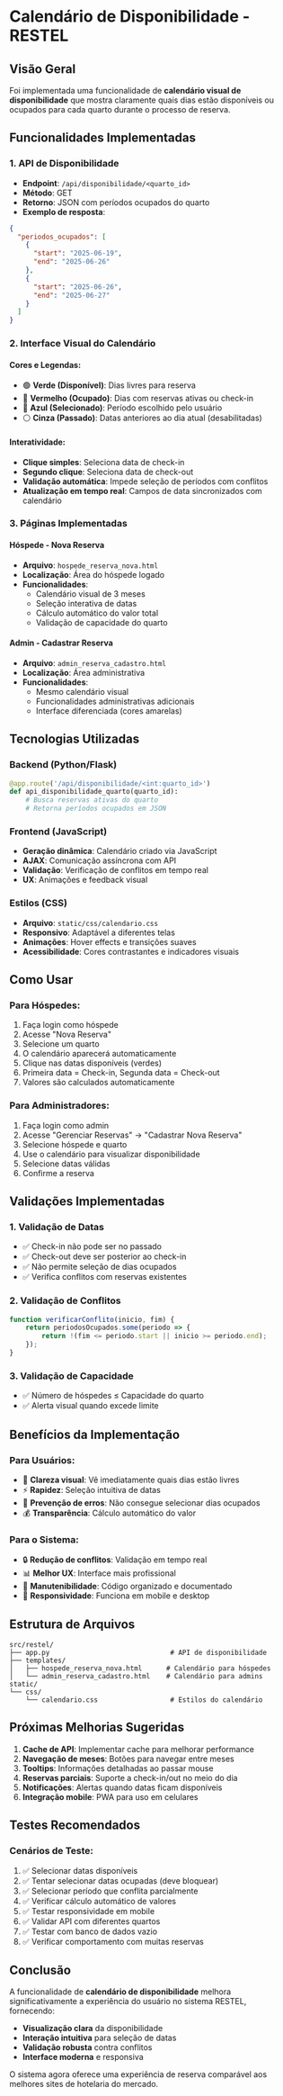 # Calendário de Disponibilidade - RESTEL

## Visão Geral

Foi implementada uma funcionalidade de **calendário visual de disponibilidade** que mostra claramente quais dias estão disponíveis ou ocupados para cada quarto durante o processo de reserva.

## Funcionalidades Implementadas

### 1. API de Disponibilidade
- **Endpoint**: `/api/disponibilidade/<quarto_id>`
- **Método**: GET
- **Retorno**: JSON com períodos ocupados do quarto
- **Exemplo de resposta**:
```json
{
  "periodos_ocupados": [
    {
      "start": "2025-06-19",
      "end": "2025-06-26"
    },
    {
      "start": "2025-06-26", 
      "end": "2025-06-27"
    }
  ]
}
```

### 2. Interface Visual do Calendário

#### Cores e Legendas:
- 🟢 **Verde (Disponível)**: Dias livres para reserva
- 🔴 **Vermelho (Ocupado)**: Dias com reservas ativas ou check-in
- 🔵 **Azul (Selecionado)**: Período escolhido pelo usuário
- ⚪ **Cinza (Passado)**: Datas anteriores ao dia atual (desabilitadas)

#### Interatividade:
- **Clique simples**: Seleciona data de check-in
- **Segundo clique**: Seleciona data de check-out
- **Validação automática**: Impede seleção de períodos com conflitos
- **Atualização em tempo real**: Campos de data sincronizados com calendário

### 3. Páginas Implementadas

#### Hóspede - Nova Reserva
- **Arquivo**: `hospede_reserva_nova.html`
- **Localização**: Área do hóspede logado
- **Funcionalidades**:
  - Calendário visual de 3 meses
  - Seleção interativa de datas
  - Cálculo automático do valor total
  - Validação de capacidade do quarto

#### Admin - Cadastrar Reserva  
- **Arquivo**: `admin_reserva_cadastro.html`
- **Localização**: Área administrativa
- **Funcionalidades**:
  - Mesmo calendário visual
  - Funcionalidades administrativas adicionais
  - Interface diferenciada (cores amarelas)

## Tecnologias Utilizadas

### Backend (Python/Flask)
```python
@app.route('/api/disponibilidade/<int:quarto_id>')
def api_disponibilidade_quarto(quarto_id):
    # Busca reservas ativas do quarto
    # Retorna períodos ocupados em JSON
```

### Frontend (JavaScript)
- **Geração dinâmica**: Calendário criado via JavaScript
- **AJAX**: Comunicação assíncrona com API
- **Validação**: Verificação de conflitos em tempo real
- **UX**: Animações e feedback visual

### Estilos (CSS)
- **Arquivo**: `static/css/calendario.css`
- **Responsivo**: Adaptável a diferentes telas
- **Animações**: Hover effects e transições suaves
- **Acessibilidade**: Cores contrastantes e indicadores visuais

## Como Usar

### Para Hóspedes:
1. Faça login como hóspede
2. Acesse "Nova Reserva"
3. Selecione um quarto
4. O calendário aparecerá automaticamente
5. Clique nas datas disponíveis (verdes)
6. Primeira data = Check-in, Segunda data = Check-out
7. Valores são calculados automaticamente

### Para Administradores:
1. Faça login como admin
2. Acesse "Gerenciar Reservas" → "Cadastrar Nova Reserva"
3. Selecione hóspede e quarto
4. Use o calendário para visualizar disponibilidade
5. Selecione datas válidas
6. Confirme a reserva

## Validações Implementadas

### 1. Validação de Datas
- ✅ Check-in não pode ser no passado
- ✅ Check-out deve ser posterior ao check-in
- ✅ Não permite seleção de dias ocupados
- ✅ Verifica conflitos com reservas existentes

### 2. Validação de Conflitos
```javascript
function verificarConflito(inicio, fim) {
    return periodosOcupados.some(periodo => {
        return !(fim <= periodo.start || inicio >= periodo.end);
    });
}
```

### 3. Validação de Capacidade
- ✅ Número de hóspedes ≤ Capacidade do quarto
- ✅ Alerta visual quando excede limite

## Benefícios da Implementação

### Para Usuários:
- 🎯 **Clareza visual**: Vê imediatamente quais dias estão livres
- ⚡ **Rapidez**: Seleção intuitiva de datas
- 🚫 **Prevenção de erros**: Não consegue selecionar dias ocupados
- 💰 **Transparência**: Cálculo automático do valor

### Para o Sistema:
- 🔒 **Redução de conflitos**: Validação em tempo real
- 📊 **Melhor UX**: Interface mais profissional
- 🔧 **Manutenibilidade**: Código organizado e documentado
- 📱 **Responsividade**: Funciona em mobile e desktop

## Estrutura de Arquivos

```
src/restel/
├── app.py                              # API de disponibilidade
├── templates/
│   ├── hospede_reserva_nova.html      # Calendário para hóspedes
│   └── admin_reserva_cadastro.html    # Calendário para admins
static/
└── css/
    └── calendario.css                  # Estilos do calendário
```

## Próximas Melhorias Sugeridas

1. **Cache de API**: Implementar cache para melhorar performance
2. **Navegação de meses**: Botões para navegar entre meses
3. **Tooltips**: Informações detalhadas ao passar mouse
4. **Reservas parciais**: Suporte a check-in/out no meio do dia
5. **Notificações**: Alertas quando datas ficam disponíveis
6. **Integração mobile**: PWA para uso em celulares

## Testes Recomendados

### Cenários de Teste:
1. ✅ Selecionar datas disponíveis
2. ✅ Tentar selecionar datas ocupadas (deve bloquear)
3. ✅ Selecionar período que conflita parcialmente
4. ✅ Verificar cálculo automático de valores
5. ✅ Testar responsividade em mobile
6. ✅ Validar API com diferentes quartos
7. ✅ Testar com banco de dados vazio
8. ✅ Verificar comportamento com muitas reservas

## Conclusão

A funcionalidade de **calendário de disponibilidade** melhora significativamente a experiência do usuário no sistema RESTEL, fornecendo:

- **Visualização clara** da disponibilidade
- **Interação intuitiva** para seleção de datas  
- **Validação robusta** contra conflitos
- **Interface moderna** e responsiva

O sistema agora oferece uma experiência de reserva comparável aos melhores sites de hotelaria do mercado. 